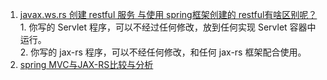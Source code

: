 1. [javax.ws.rs 创建 restful 服务 与使用 spring框架创建的 restful有啥区别呢？](https://segmentfault.com/q/1010000002484009)
        1. 你写的 Servlet 程序，可以不经过任何修改，放到任何实现 Servlet 容器中运行。   
        2. 你写的 jax-rs 程序，可以不经任何修改，和任何 jax-rs 框架配合使用。   
1. [spring MVC与JAX-RS比较与分析](http://www.infoq.com/cn/articles/springmvc_jsx-rs)
